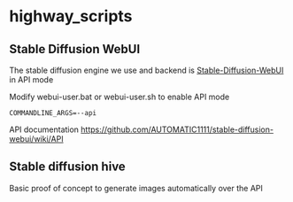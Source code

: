 # highway_scripts

##  Stable Diffusion WebUI

The stable diffusion engine we use and backend is [Stable-Diffusion-WebUI](https://github.com/AUTOMATIC1111/stable-diffusion-webui) in API mode

Modify webui-user.bat or webui-user.sh to enable API mode

```
COMMANDLINE_ARGS=--api
```

API documentation
https://github.com/AUTOMATIC1111/stable-diffusion-webui/wiki/API


## Stable diffusion hive

Basic proof of concept to generate images automatically over the API